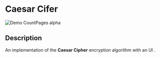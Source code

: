 # Caesar Cifer
 
![Demo CountPages alpha](../Demo/caesarCipfer/caesarCipher.gif)

## Description

An implementation of the **Caesar Cipher** encryption algorithm with an UI .
